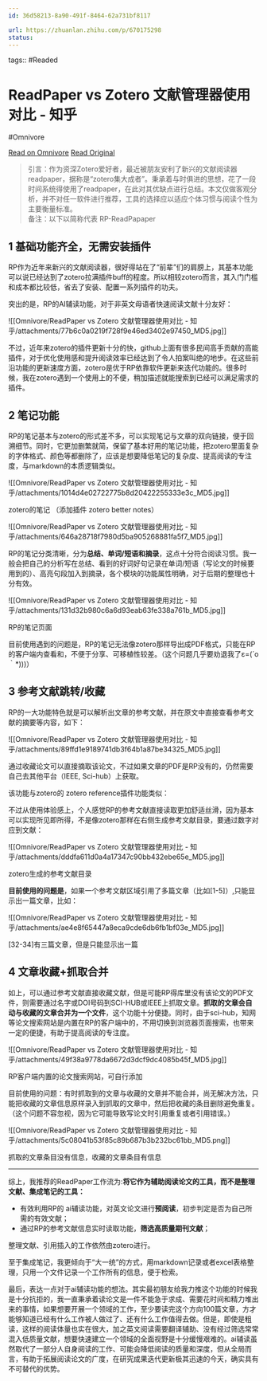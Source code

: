 ```yaml
---
id: 36d58213-8a90-491f-8464-62a731bf8117

url: https://zhuanlan.zhihu.com/p/670175298
status:
---
```



tags::  #Readed 

# ReadPaper vs Zotero 文献管理器使用对比 - 知乎
#Omnivore

[Read on Omnivore](https://omnivore.app/me/read-paper-vs-zotero-190a79049bf)
[Read Original](https://zhuanlan.zhihu.com/p/670175298)

> 引言：作为资深Zotero爱好者，最近被朋友安利了新兴的文献阅读器readpaper，据称是“zotero集大成者”。秉承着与时俱进的思想，花了一段时间系统得使用了readpaper，在此对其优缺点进行总结。本文仅做客观分析，并不对任一软件进行推荐，工具的选择应以适应个体习惯与阅读个性为主要衡量标准。  
> 备注：以下以简称代表 RP-ReadPapaper

## 1 基础功能齐全，无需安装插件

RP作为近年来新兴的文献阅读器，很好得站在了“前辈”们的肩膀上，其基本功能可以说已经达到了zotero拉满插件buff的程度。所以相较zotero而言，其入门门槛和成本都比较低，省去了安装、配置一系列插件的功夫。

突出的是，RP的AI辅读功能，对于非英文母语者快速阅读文献十分友好：

![[Omnivore/ReadPaper vs Zotero 文献管理器使用对比 - 知乎/attachments/77b6c0a0219f728f9e46ed3402e97450_MD5.jpg]]

不过，近年来zotero的插件更新十分的快，github上面有很多民间高手贡献的高能插件，对于优化使用感和提升阅读效率已经达到了令人拍案叫绝的地步。在这些前沿功能的更新速度方面，zotero是优于RP依靠软件更新来迭代功能的。很多时候，我在zotero遇到一个使用上的不便，稍加描述就能搜索到已经可以满足需求的插件。

## 2 笔记功能

RP的笔记基本与zotero的形式差不多，可以实现笔记与文章的双向链接，便于回溯细节。同时，它更加删繁就简，保留了基本好用的笔记功能，把zotero里面复杂的字体格式、颜色等都删除了，应该是想要降低笔记的复杂度、提高阅读的专注度，与markdown的本质逻辑类似。

![[Omnivore/ReadPaper vs Zotero 文献管理器使用对比 - 知乎/attachments/1014d4e02722775b8d20422255333e3c_MD5.jpg]]

zotero的笔记 （添加插件 zotero better notes）

![[Omnivore/ReadPaper vs Zotero 文献管理器使用对比 - 知乎/attachments/646a28718f7980d5ba905268881fa5f7_MD5.jpg]]

RP的笔记分类清晰，分为**总结、单词/短语和摘录**，这点十分符合阅读习惯。我一般会把自己的分析写在总结、看到的好词好句记录在单词/短语（写论文的时候要用到的）、高亮句段加入到摘录，各个模块的功能属性明确，对于后期的整理也十分有效。

![[Omnivore/ReadPaper vs Zotero 文献管理器使用对比 - 知乎/attachments/131d32b980c6a6d93eab63fe338a761b_MD5.jpg]]

RP的笔记页面

目前使用遇到的问题是，RP的笔记无法像zotero那样导出成PDF格式，只能在RP的客户端内查看和，不便于分享、可移植性较差。（这个问题几乎要劝退我了ε=(´ο｀\*)))）

## 3 参考文献跳转/收藏

RP的一大功能特色就是可以解析出文章的参考文献，并在原文中直接查看参考文献的摘要等内容，如下：

![[Omnivore/ReadPaper vs Zotero 文献管理器使用对比 - 知乎/attachments/89ffd1e9189741db3f64b1a87be34325_MD5.jpg]]

通过收藏论文可以直接摘取该论文，不过如果文章的PDF是RP没有的，仍然需要自己去其他平台（IEEE, Sci-hub）上获取。

该功能与zotero的 zotero reference插件功能类似：

不过从使用体验感上，个人感觉RP的参考文献直接读取更加舒适丝滑，因为基本可以实现所见即所得，不是像zotero那样在右侧生成参考文献目录，要通过数字对应到文献：

![[Omnivore/ReadPaper vs Zotero 文献管理器使用对比 - 知乎/attachments/dddfa611d0a4a17347c90bb432ebe65e_MD5.jpg]]

zotero生成的参考文献目录

**目前使用的问题是**，如果一个参考文献区域引用了多篇文章（比如\[1-5\]）,只能显示出一篇文章，比如：

![[Omnivore/ReadPaper vs Zotero 文献管理器使用对比 - 知乎/attachments/ae4e8f65447a8eca9cde6db6fb1bf03e_MD5.jpg]]

\[32-34\]有三篇文章，但是只能显示出一篇

## 4 文章收藏+抓取合并

如上，可以通过参考文献直接收藏文献，但是可能RP得库里没有该论文的PDF文件，则需要通过名字或DOI号码到SCI-HUB或IEEE上抓取文章。**抓取的文章会自动与收藏的文章合并为一个文件**，这个功能十分便捷。同时，由于sci-hub，知网等论文搜索网站是内置在RP的客户端中的，不用切换到浏览器页面搜索，也带来一定的便捷，有助于提高阅读的专注度。

![[Omnivore/ReadPaper vs Zotero 文献管理器使用对比 - 知乎/attachments/49f38a9778da6672d3dcf9dc4085b45f_MD5.jpg]]

RP客户端内置的论文搜索网站，可自行添加

目前使用的问题：有时抓取到的文章与收藏的文章并不能合并，尚无解决方法，只能把收藏的文章信息原样录入到抓取的文章中，然后把收藏的条目删除避免重复。（这个问题不容忽视，因为它可能导致写论文时引用重复或者引用错误。）  

![[Omnivore/ReadPaper vs Zotero 文献管理器使用对比 - 知乎/attachments/5c08041b53f85c89b687b3b232bc61bb_MD5.png]]

抓取的文章条目没有信息，收藏的文章条目有信息

---

综上，我推荐的ReadPaper工作流为:**将它作为辅助阅读论文的工具，而不是整理文献、集成笔记的工具：**

* 有效利用RP的 ai辅读功能，对英文论文进行**预阅读**，初步判定是否为自己所需的有效文献；
* 通过RP的参考文献信息实时读取功能，**筛选高质量期刊文献**；

整理文献、引用插入的工作依然由zotero进行。

至于集成笔记，我更倾向于“大一统”的方式，用markdown记录或者excel表格整理，只用一个文件记录一个工作所有的信息，便于检索。

最后，表达一点对于ai辅读功能的想法。其实最初朋友给我力推这个功能的时候我是十分抗拒的，我一直秉承着读论文是一件不能急于求成、需要花时间和精力堆出来的事情，如果想要开展一个领域的工作，至少要读完这个方向100篇文章，方才能够知道已经有什么工作被人做过了、还有什么工作值得去做。但是，即使是粗读，这样的阅读体量也实在很大，加之英文阅读需要翻译辅助、没有经过筛选常常混入低质量文献，想要快速建立一个领域的全面视野是十分缓慢艰难的。ai辅读虽然取代了一部分人自身阅读的工作、可能会降低阅读的质量和深度，但从全局而言，有助于拓展阅读论文的广度，在研究成果迭代更新极其迅速的今天，确实具有不可替代的优势。

